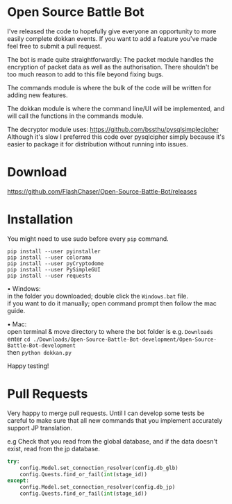 # Open Source Battle Bot
I've released the code to hopefully give everyone an opportunity to more easily complete dokkan events.
If you want to add a feature you've made feel free to submit a pull request.

The bot is made quite straightforwardly:
The packet module handles the encryption of packet data as well as the authorisation.
There shouldn't be too much reason to add to this file beyond fixing bugs.
  
The commands module is where the bulk of the code will be written for adding new features.

The dokkan module is where the command line/UI will be implemented, and will call the functions in the commands module.

The decryptor module uses: https://github.com/bssthu/pysqlsimplecipher
Although it's slow I preferred this code over pysqlcipher simply because it's easier to package it for distribution without running into issues.

# Download
https://github.com/FlashChaser/Open-Source-Battle-Bot/releases

# Installation

You might need to use sudo before every `pip` command.

```
pip install --user pyinstaller
pip install --user colorama
pip install --user pyCryptodome
pip install --user PySimpleGUI
pip install --user requests
```

• Windows:
<br>
in the folder you downloaded; double click the `Windows.bat` file.
<br>if you want to do it manually; open command prompt then follow the mac guide.

• Mac:
<br>
open terminal & move directory to where the bot folder is e.g. `Downloads`
<br>enter `cd ./Downloads/Open-Source-Battle-Bot-development/Open-Source-Battle-Bot-development`
<br>then `python dokkan.py`

Happy testing!

# Pull Requests
Very happy to merge pull requests.
Until I can develop some tests be careful to make sure that all new commands that you implement accurately support JP translation.

e.g Check that you read from the global database, and if the data doesn't exist, read from the jp database.

```python
try:
    config.Model.set_connection_resolver(config.db_glb)
    config.Quests.find_or_fail(int(stage_id))
except:
    config.Model.set_connection_resolver(config.db_jp)
    config.Quests.find_or_fail(int(stage_id))
```
